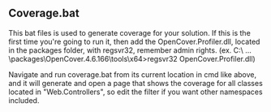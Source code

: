 ﻿## Coverage.bat

This bat files is used to generate coverage for your solution.
If this is the first time you're going to run it, then add the OpenCover.Profiler.dll, located in the packages folder, with regsvr32, remember admin rights. (ex. C:\ ... \packages\OpenCover.4.6.166\tools\x64>regsvr32 OpenCover.Profiler.dll)

Navigate and run coverage.bat from its current location in cmd like above, and it will generate and open a page that shows the coverage for all classes located in "Web.Controllers", so edit the filter if you want other namespaces included.
